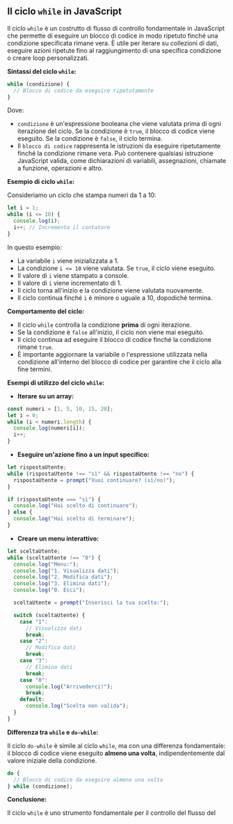 ## Il ciclo `while` in JavaScript

Il ciclo `while` è un costrutto di flusso di controllo fondamentale in JavaScript che permette di eseguire un blocco di codice in modo ripetuto finché una condizione specificata rimane vera. È utile per iterare su collezioni di dati, eseguire azioni ripetute fino al raggiungimento di una specifica condizione o creare loop personalizzati.

**Sintassi del ciclo `while`:**

```javascript
while (condizione) {
  // Blocco di codice da eseguire ripetutamente
}
```

Dove:

* `condizione` è un'espressione booleana che viene valutata prima di ogni iterazione del ciclo. Se la condizione è `true`, il blocco di codice viene eseguito. Se la condizione è `false`, il ciclo termina.
* Il `blocco di codice` rappresenta le istruzioni da eseguire ripetutamente finché la condizione rimane vera. Può contenere qualsiasi istruzione JavaScript valida, come dichiarazioni di variabili, assegnazioni, chiamate a funzione, operazioni e altro.

**Esempio di ciclo `while`:**

Consideriamo un ciclo che stampa numeri da 1 a 10:

```javascript
let i = 1;
while (i <= 10) {
  console.log(i);
  i++; // Incrementa il contatore
}
```

In questo esempio:

* La variabile `i` viene inizializzata a 1.
* La condizione `i <= 10` viene valutata. Se `true`, il ciclo viene eseguito.
* Il valore di `i` viene stampato a console.
* Il valore di `i` viene incrementato di 1.
* Il ciclo torna all'inizio e la condizione viene valutata nuovamente.
* Il ciclo continua finché `i` è minore o uguale a 10, dopodiché termina.

**Comportamento del ciclo:**

* Il ciclo `while` controlla la condizione **prima** di ogni iterazione.
* Se la condizione è `false` all'inizio, il ciclo non viene mai eseguito.
* Il ciclo continua ad eseguire il blocco di codice finché la condizione rimane `true`.
* È importante aggiornare la variabile o l'espressione utilizzata nella condizione all'interno del blocco di codice per garantire che il ciclo alla fine termini.

**Esempi di utilizzo del ciclo `while`:**

* **Iterare su un array:**

```javascript
const numeri = [1, 5, 10, 15, 20];
let i = 0;
while (i < numeri.length) {
  console.log(numeri[i]);
  i++;
}
```

* **Eseguire un'azione fino a un input specifico:**

```javascript
let rispostaUtente;
while (rispostaUtente !== "sì" && rispostaUtente !== "no") {
  rispostaUtente = prompt("Vuoi continuare? (sì/no)");
}

if (rispostaUtente === "sì") {
  console.log("Hai scelto di continuare");
} else {
  console.log("Hai scelto di terminare");
}
```

* **Creare un menu interattivo:**

```javascript
let sceltaUtente;
while (sceltaUtente !== "0") {
  console.log("Menu:");
  console.log("1. Visualizza dati");
  console.log("2. Modifica dati");
  console.log("3. Elimina dati");
  console.log("0. Esci");

  sceltaUtente = prompt("Inserisci la tua scelta:");

  switch (sceltaUtente) {
    case "1":
      // Visualizza dati
      break;
    case "2":
      // Modifica dati
      break;
    case "3":
      // Elimina dati
      break;
    case "0":
      console.log("Arrivederci!");
      break;
    default:
      console.log("Scelta non valida");
  }
}
```

**Differenza tra `while` e `do-while`:**

Il ciclo `do-while` è simile al ciclo `while`, ma con una differenza fondamentale: il blocco di codice viene eseguito **almeno una volta**, indipendentemente dal valore iniziale della condizione.

```javascript
do {
  // Blocco di codice da eseguire almeno una volta
} while (condizione);
```

**Conclusione:**

Il ciclo `while` è uno strumento fondamentale per il controllo del flusso del